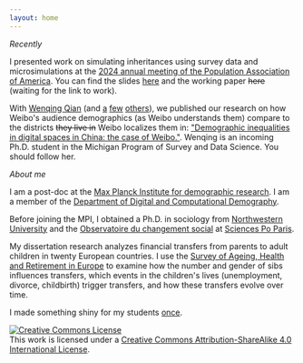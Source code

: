 ```yaml
---
layout: home
---
```

_Recently_

I presented work on simulating inheritances using survey data and microsimulations at the [2024 annual meeting of the Population Association of America](https://www.populationassociation.org/paa2024/home). You can find the slides [here](files/paa2024_hexel.pdf) and the working paper ~~here~~ (waiting for the link to work).

With [Wenqing Qian](https://conchaespina.github.io/) (and [a](https://www.sociology.ox.ac.uk/people/ridhi-kashyap) [few](https://www.demogr.mpg.de/en/about_us_6113/staff_directory_1899/emilio_zagheni_2243) [others](https://ingmarweber.de/)), we published our research on how Weibo's audience demographics (as Weibo understands them) compare to the districts ~~they live in~~ Weibo localizes them in: ["Demographic inequalities in digital spaces in China: the case of Weibo."](https://workshop-proceedings.icwsm.org/abstract.php?id=2023_01). Wenqing is an incoming Ph.D. student in the Michigan Program of Survey and Data Science. You should follow her.

_About me_

I am a post-doc at the [Max Planck Institute for demographic research](https://www.demogr.mpg.de/). I am a member of the [Department of Digital and Computational Demography](https://www.demogr.mpg.de/en/research_6120/digital_and_computational_demography_5555/).

Before joining the MPI, I obtained a Ph.D. in sociology from [Northwestern University](https://www.sociology.northwestern.edu/) and the [Observatoire du changement social](https://www.sciencespo.fr/osc/en) at [Sciences Po Paris](https://www.sciencespo.fr/en).

My dissertation research analyzes financial transfers from parents to adult children in twenty European countries. 
I use the [Survey of Ageing, Health and Retirement in Europe](http://www.share-project.org/) to examine how the number and gender of sibs influences transfers, which events in the children's lives (unemployment, divorce, childbirth) trigger transfers, and how these transfers evolve over time.

I made something shiny for my students [once](https://ohexel.shinyapps.io/distributions/).

 <a rel="license" href="http://creativecommons.org/licenses/by-sa/4.0/"><img alt="Creative Commons License" style="border-width:0" src="https://i.creativecommons.org/l/by-sa/4.0/80x15.png" /></a><br />This work is licensed under a <a rel="license" href="http://creativecommons.org/licenses/by-sa/4.0/">Creative Commons Attribution-ShareAlike 4.0 International License</a>.
